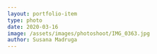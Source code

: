```yaml
---
layout: portfolio-item
type: photo
date: 2020-03-16
image: /assets/images/photoshoot/IMG_0363.jpg
author: Susana Madruga
---
```


